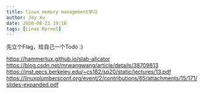 ```yaml
---
title: linux memory management学习
author: Joy Xu
date: 2020-08-21 19:18
tags: [Linux Kernel]
---
```


先立个Flag，给自己一个Todo :)

https://hammertux.github.io/slab-allcator
https://blog.csdn.net/mrwangwang/article/details/38709813
https://inst.eecs.berkeley.edu/~cs162/sp20/static/lectures/13.pdf
https://linuxplumbersconf.org/event/2/contributions/65/attachments/15/171/slides-expanded.pdf

